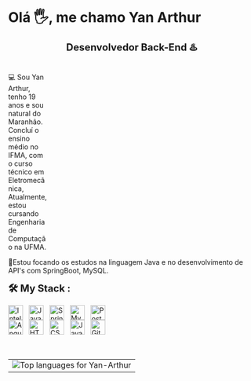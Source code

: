 # Olá 🖐️, me chamo Yan Arthur 

    
  </tr>
</table>
<p align="center">
  <strong style="font-size: 1.25rem;">Desenvolvedor Back-End ♨️</strong>
  <br/>
<br/>
  
<p style="max-width:80px;">
💻 Sou Yan Arthur, tenho 19 anos e sou natural do Maranhão. Concluí o ensino médio no IFMA, com o curso técnico em Eletromecânica, Atualmente, estou cursando Engenharia de Computação na UFMA. 
</p>
<p>
  🚀Estou focando os estudos na linguagem Java e no desenvolvimento de API's com SpringBoot, MySQL.
</p>
<p align="center">
  
  <strong style="font-size: 1.25rem;">🛠️ My Stack :</strong>
<br/>
</p>
<div  style="display: flex; align-items: center; gap: 12px; flex-wrap: wrap;">
  <img src="https://cdn.jsdelivr.net/gh/devicons/devicon@latest/icons/intellij/intellij-original.svg" alt="IntelliJ logo" style="width:30px;height:30px;" />
  <img src="https://cdn.jsdelivr.net/gh/devicons/devicon@latest/icons/java/java-original.svg" alt="Java logo" style="width:30px;height:30px;" />
  <img src="https://cdn.jsdelivr.net/gh/devicons/devicon@latest/icons/spring/spring-original.svg" alt="Spring Boot logo" style="width:30px;height:30px;" />
  <img src="https://cdn.jsdelivr.net/gh/devicons/devicon@latest/icons/mysql/mysql-original.svg" alt="MySQL logo" style="width:30px;height:30px;" />
  <img src="https://cdn.jsdelivr.net/gh/devicons/devicon@latest/icons/postgresql/postgresql-original.svg" alt="PostgreSQL logo" style="width:30px;height:30px;" />
</div>

<div  style="display: flex; align-items: center; gap: 12px; flex-wrap: wrap;">
  <img src="https://cdn.jsdelivr.net/gh/devicons/devicon@latest/icons/angular/angular-original.svg" alt="Angular logo" style="width:30px;height:30px;" />
  <img src="https://cdn.jsdelivr.net/gh/devicons/devicon@latest/icons/html5/html5-original.svg" alt="HTML5 logo" style="width:30px;height:30px;" />
  <img src="https://cdn.jsdelivr.net/gh/devicons/devicon@latest/icons/css3/css3-original.svg" alt="CSS3 logo" style="width:30px;height:30px;" />
  <img src="https://cdn.jsdelivr.net/gh/devicons/devicon@latest/icons/javascript/javascript-original.svg" alt="JavaScript logo" style="width:30px;height:30px;" />
  <img src="https://cdn.jsdelivr.net/gh/devicons/devicon@latest/icons/git/git-original.svg" alt="Git logo" style="width:30px;height:30px;" />
</div>
<br/>
<br/>
<table>
  <tr>
       </tr>
         <tr>
    <td>
      <img  
        src="https://github-readme-stats.vercel.app/api/top-langs?username=Yan-Arthur&layout=compact&langs_count=4&show_icons=true&bg_color=0D1B2A&title_color=1E90FF&text_color=A9D6E5&border_radius=5&border_color=1E90FF"
        alt="Top languages for Yan-Arthur"
      />
    </td>
